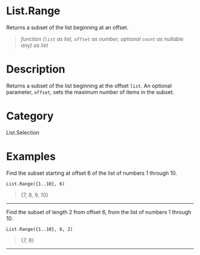 ﻿# List.Range
Returns a subset of the list beginning at an offset.
> _function (<code>list</code> as list, <code>offset</code> as number, optional <code>count</code> as nullable any) as list_
# Description 
Returns a subset of the list beginning at the offset <code>list</code>. An optional parameter, <code>offset</code>, sets the maximum number of items in the subset.

# Category 
List.Selection
# Examples 
Find the subset starting at offset 6 of the list of numbers 1 through 10.
```
List.Range({1..10}, 6)
```
> {7, 8, 9, 10}
***
Find the subset of length 2 from offset 6, from the list of numbers 1 through 10.
```
List.Range({1..10}, 6, 2)
```
> {7, 8}
***
